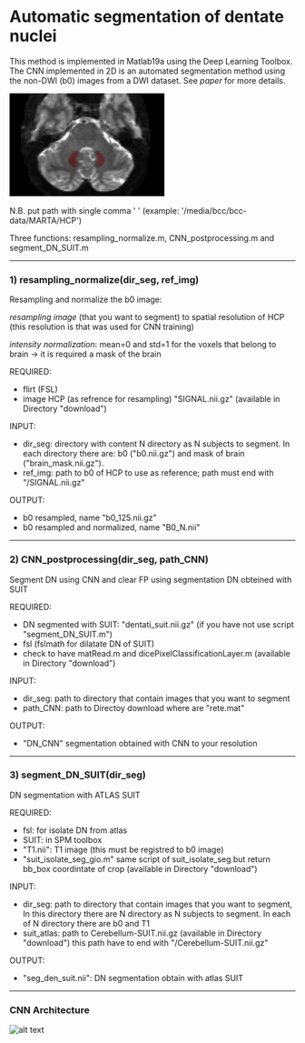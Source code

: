 # Automatic segmentation of dentate nuclei

This method is implemented in Matlab19a using the Deep Learning Toolbox. The CNN implemented in 2D is an automated segmentation method using the non-DWI (b0) images from a DWI dataset. See *paper* for more details.

![alt text](https://github.com/marta-gaviraghi/segmentDN/blob/master/figure/CNN_cap4_ok.png)

N.B. put path with single comma ' ' (example: '/media/bcc/bcc-data/MARTA/HCP')

Three functions: resampling_normalize.m, CNN_postprocessing.m and segment_DN_SUIT.m

-----------------------------------------------------------------------------------------
### 1) resampling_normalize(dir_seg, ref_img)

Resampling and normalize the b0 image:

*resampling image* (that you want to segment) to spatial resolution of HCP (this resolution is that was used for CNN training)

*intensity normalization*: mean=0 and std=1 for the voxels that belong to brain -> it is required a mask of the brain

REQUIRED:
- flirt (FSL)
- image HCP (as refrence for resampling) "SIGNAL.nii.gz" (available in Directory "download")

INPUT: 
- dir_seg: directory with content N directory as N subjects to segment. In each directory there are: b0 ("b0.nii.gz") and mask of brain ("brain_mask.nii.gz").
- ref_img: path to b0 of HCP to use as reference; path must end with "/SIGNAL.nii.gz"

OUTPUT:
- b0 resampled, name "b0_125.nii.gz"
- b0 resampled and normalized, name "B0_N.nii"

-----------------------------------------------------------------------------------------
### 2) CNN_postprocessing(dir_seg, path_CNN)

Segment DN using CNN and clear FP using segmentation DN obteined with SUIT

REQUIRED:
- DN segmented with SUIT: "dentati_suit.nii.gz" (if you have not use script "segment_DN_SUIT.m")
- fsl (fslmath for dilatate DN of SUIT)
- check to have matRead.m and dicePixelClassificationLayer.m (available in Directory "download")

INPUT:
- dir_seg: path to directory that contain images that you want to segment
- path_CNN: path to Directoy download where are "rete.mat" 

OUTPUT:
- "DN_CNN" segmentation obtained with CNN to your resolution

-----------------------------------------------------------------------------------------
### 3) segment_DN_SUIT(dir_seg)

DN segmentation with ATLAS SUIT

REQUIRED:
- fsl: for isolate DN from atlas 
- SUIT: in SPM toolbox
- "T1.nii": T1 image (this must be registred to b0 image)
- "suit_isolate_seg_gio.m" same script of suit_isolate_seg but return bb_box coordintate of crop (available in Directory "download")

INPUT:
- dir_seg: path to directory that contain images that you want to segment, In this directory there are N directory as N subjects to 	  segment. In each of N directory there are b0 and T1
- suit_atlas: path to Cerebellum-SUIT.nii.gz (available in Directory "download") this path have to end with "/Cerebellum-SUIT.nii.gz"
       
OUTPUT:
- "seg_den_suit.nii": DN segmentation obtain with atlas SUIT

-----------------------------------------------------------------------------------------
### CNN Architecture

![alt text](https://github.com/marta-gaviraghi/segmentDN/blob/master/figure/Figure_1.bmp)

